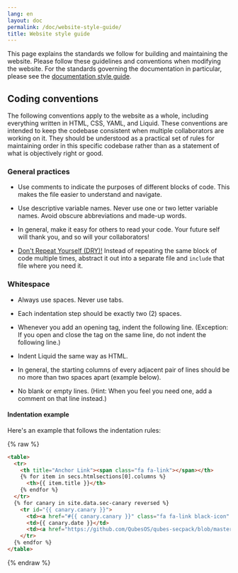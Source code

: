 ```yaml
---
lang: en
layout: doc
permalink: /doc/website-style-guide/
title: Website style guide
---
```


This page explains the standards we follow for building and maintaining the
website. Please follow these guidelines and conventions when modifying the
website. For the standards governing the documentation in particular, please
see the [documentation style guide](/doc/documentation-style-guide/).

## Coding conventions

The following conventions apply to the website as a whole, including everything
written in HTML, CSS, YAML, and Liquid. These conventions are intended to keep
the codebase consistent when multiple collaborators are working on it. They
should be understood as a practical set of rules for maintaining order in this
specific codebase rather than as a statement of what is objectively right or
good.

### General practices

- Use comments to indicate the purposes of different blocks of code. This makes
  the file easier to understand and navigate.

- Use descriptive variable names. Never use one or two letter variable names.
  Avoid obscure abbreviations and made-up words.

- In general, make it easy for others to read your code. Your future self will
  thank you, and so will your collaborators!

- [Don't Repeat Yourself
  (DRY)!](https://en.wikipedia.org/wiki/Don%27t_repeat_yourself) Instead of
  repeating the same block of code multiple times, abstract it out into a
  separate file and `include` that file where you need it.

### Whitespace

- Always use spaces. Never use tabs.

- Each indentation step should be exactly two (2) spaces.

- Whenever you add an opening tag, indent the following line. (Exception: If
  you open and close the tag on the same line, do not indent the following
  line.)

- Indent Liquid the same way as HTML.

- In general, the starting columns of every adjacent pair of lines should be no
  more than two spaces apart (example below).

- No blank or empty lines. (Hint: When you feel you need one, add a comment on
  that line instead.)

#### Indentation example

Here's an example that follows the indentation rules:

{% raw %}
```html
<table>
  <tr>
    <th title="Anchor Link"><span class="fa fa-link"></span></th>
    {% for item in secs.htmlsections[0].columns %}
      <th>{{ item.title }}</th>
    {% endfor %}
  </tr>
  {% for canary in site.data.sec-canary reversed %}
    <tr id="{{ canary.canary }}">
      <td><a href="#{{ canary.canary }}" class="fa fa-link black-icon" title="Anchor link to Qubes Canary row: Qubes Canary #{{ canary.canary }}"></a></td>
      <td>{{ canary.date }}</td>
      <td><a href="https://github.com/QubesOS/qubes-secpack/blob/master/canaries/canary-{{ canary.canary }}-{{ canary.date | date: '%Y' }}.txt">Qubes Canary #{{ canary.canary }}</a></td>
    </tr>
  {% endfor %}
</table>
```
{% endraw %}